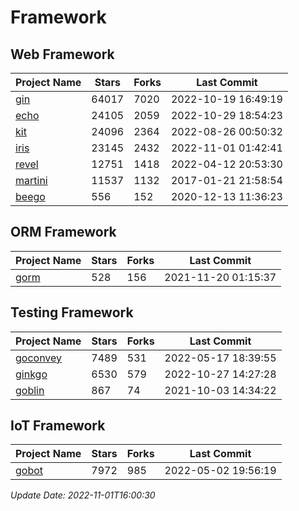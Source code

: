 # Framework

## Web Framework
| Project Name | Stars | Forks | Last Commit |
| ------------ | ----- | ----- | ----------- |
| [gin](https://github.com/gin-gonic/gin) | 64017 | 7020 | 2022-10-19 16:49:19 |
| [echo](https://github.com/labstack/echo) | 24105 | 2059 | 2022-10-29 18:54:23 |
| [kit](https://github.com/go-kit/kit) | 24096 | 2364 | 2022-08-26 00:50:32 |
| [iris](https://github.com/kataras/iris) | 23145 | 2432 | 2022-11-01 01:42:41 |
| [revel](https://github.com/revel/revel) | 12751 | 1418 | 2022-04-12 20:53:30 |
| [martini](https://github.com/go-martini/martini) | 11537 | 1132 | 2017-01-21 21:58:54 |
| [beego](https://github.com/astaxie/beego) | 556 | 152 | 2020-12-13 11:36:23 |

## ORM Framework
| Project Name | Stars | Forks | Last Commit |
| ------------ | ----- | ----- | ----------- |
| [gorm](https://github.com/jinzhu/gorm) | 528 | 156 | 2021-11-20 01:15:37 |

## Testing Framework
| Project Name | Stars | Forks | Last Commit |
| ------------ | ----- | ----- | ----------- |
| [goconvey](https://github.com/smartystreets/goconvey) | 7489 | 531 | 2022-05-17 18:39:55 |
| [ginkgo](https://github.com/onsi/ginkgo) | 6530 | 579 | 2022-10-27 14:27:28 |
| [goblin](https://github.com/franela/goblin) | 867 | 74 | 2021-10-03 14:34:22 |

## IoT Framework
| Project Name | Stars | Forks | Last Commit |
| ------------ | ----- | ----- | ----------- |
| [gobot](https://github.com/hybridgroup/gobot) | 7972 | 985 | 2022-05-02 19:56:19 |

*Update Date: 2022-11-01T16:00:30*
